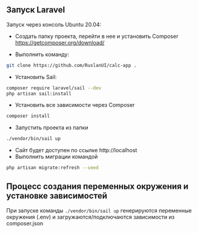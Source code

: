 ## Запуск Laravel
Запуск через консоль Ubuntu 20.04:

- Создать папку проекта, перейти в нее и установить Composer https://getcomposer.org/download/

- Выполнить команду:
```bash
git clone https://github.com/RuslanUI/calc-app .
```
- Установить Sail:
```bash
composer require laravel/sail --dev
php artisan sail:install
```

- Установить все зависимости через Composer
```bash
composer install
```

- Запустить проекта из папки 
```bash
./vendor/bin/sail up
```

- Сайт будет доступен по ссылке http://localhost
- Выполнить миграции командой
```bash
php artisan migrate:refresh --seed
```

## Процесс создания переменных окружения и установке зависимостей

При запуске команды `./vendor/bin/sail up` генерируются переменные окружения (.env) и загружаются/подключаются зависимости из composer.json
